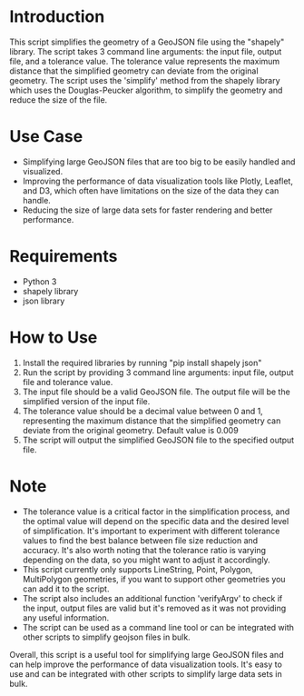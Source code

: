 # Introduction
This script simplifies the geometry of a GeoJSON file using the "shapely" library. The script takes 3 command line arguments: the input file, output file, and a tolerance value. The tolerance value represents the maximum distance that the simplified geometry can deviate from the original geometry. The script uses the 'simplify' method from the shapely library which uses the Douglas-Peucker algorithm, to simplify the geometry and reduce the size of the file.

# Use Case
- Simplifying large GeoJSON files that are too big to be easily handled and visualized.
- Improving the performance of data visualization tools like Plotly, Leaflet, and D3, which often have limitations on the size of the data they can handle.
- Reducing the size of large data sets for faster rendering and better performance.

# Requirements
- Python 3
- shapely library
- json library

# How to Use
1. Install the required libraries by running "pip install shapely json"
2. Run the script by providing 3 command line arguments: input file, output file and tolerance value. 
3. The input file should be a valid GeoJSON file. The output file will be the simplified version of the input file. 
4. The tolerance value should be a decimal value between 0 and 1, representing the maximum distance that the simplified geometry can deviate from the original geometry. Default value is 0.009
5. The script will output the simplified GeoJSON file to the specified output file.

# Note
- The tolerance value is a critical factor in the simplification process, and the optimal value will depend on the specific data and the desired level of simplification. It's important to experiment with different tolerance values to find the best balance between file size reduction and accuracy. It's also worth noting that the tolerance ratio is varying depending on the data, so you might want to adjust it accordingly.
- This script currently only supports LineString, Point, Polygon, MultiPolygon geometries, if you want to support other geometries you can add it to the script.
- The script also includes an additional function 'verifyArgv' to check if the input, output files are valid but it's removed as it was not providing any useful information.
- The script can be used as a command line tool or can be integrated with other scripts to simplify geojson files in bulk.

Overall, this script is a useful tool for simplifying large GeoJSON files and can help improve the performance of data visualization tools. It's easy to use and can be integrated with other scripts to simplify large data sets in bulk.
